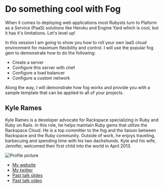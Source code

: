 # Do something cool with Fog


When it comes to deploying web applications most Rubysts turn to Plaform as a Service (PaaS) solutions like Heroku and Engine Yard which is cool, but it has it's limitations. Let's level up! 

In this session I am going to show you how to roll your own IaaS cloud environment for maximum flexibility and control. I will use the popular fog gem to demonstrate how to do the following:

* Create a server
* Configure this server with chef
* Configure a load balancer
* Configure a custom network

Along the way, I will demonstrate how fog works and provide you with a sample template that can be applied to all of your projects.


## Kyle Rames

Kyle Rames is a developer advocate for Rackspace specializing in Ruby and Ruby on Rails. In this role, he helps maintain Ruby gems that utilize the Rackspace Cloud. He is a top committer to the fog and the liaison between Rackspace and the Ruby community. Outside of work, he enjoys traveling, barbecuing and spending time with his two dachshunds. Kyle and his wife, Jennifer, welcomed their first child into the world in April 2013.

![Profile picture](./profile_picture.jpg)

- [My website](http://kylerames.com)
- [My twitter](https://twitter.com/krames)
- [Past talk slides](http://www.slideshare.net/kylerames/cutting-through-the-fog-of-cloud-24385474)
- [Past talk video](http://www.confreaks.com/videos/2592-lonestarruby2013-cutting-through-the-fog-of-cloud)

